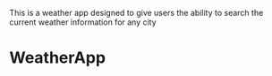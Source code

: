 This is a weather app designed to give users the ability to search the current weather information for any city
# WeatherApp
